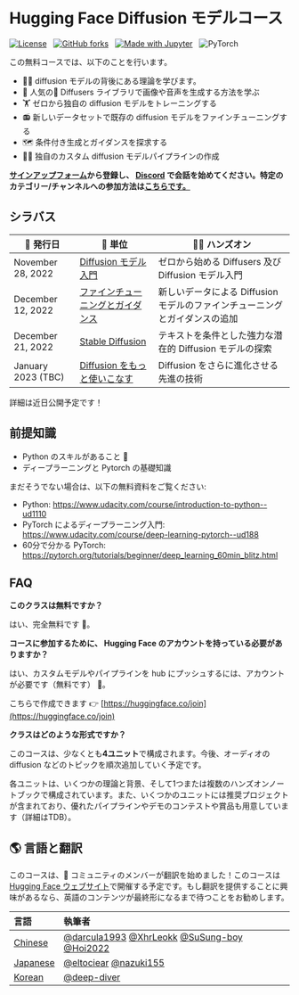 # Hugging Face Diffusion モデルコース

[![License](https://img.shields.io/static/v1?label=License&message=Apache&color=<Yellow>)](https://github.com/huggingface/diffusion-models-class/blob/main/LICENSE) &nbsp;
[![GitHub forks](https://img.shields.io/github/forks/huggingface/diffusion-models-class.svg?style=social&label=Fork&maxAge=2592000)](https://github.com/dhakalnirajan/diffusion-models-class) &nbsp;
[![Made with Jupyter](https://img.shields.io/badge/Made%20with-Jupyter-red?style=flat-square&logo=Jupyter)](https://jupyter.org/try) &nbsp;
![PyTorch](https://img.shields.io/badge/PyTorch-%23EE4C2C.svg?style=flat-square&logo=PyTorch&logoColor=white)

この無料コースでは、以下のことを行います。
- 👩‍🎓 diffusion モデルの背後にある理論を学びます。
- 🧨 人気の🤗 Diffusers ライブラリで画像や音声を生成する方法を学ぶ
- 🏋️ ゼロから独自の diffusion モデルをトレーニングする
- 📻 新しいデータセットで既存の diffusion モデルをファインチューニングする
- 🗺 条件付き生成とガイダンスを探求する
- 🧑‍🔬 独自のカスタム diffusion モデルパイプラインの作成


**[サインアップフォーム](https://huggingface.us17.list-manage.com/subscribe?u=7f57e683fa28b51bfc493d048&id=ef963b4162)**から登録し、 **[Discord](https://discord.gg/aYka4Yhff9)** で会話を始めてください。特定のカテゴリー/チャンネルへの参加方法は**[こちらです。](https://discord.com/channels/879548962464493619/1014509271255367701)**

## シラバス

| 📆 発行日  | 📘 単位           | 👩‍💻 ハンズオン |
|---------------|----------------------------------------------------------|----------------------------------------------------------------------------------------------------------|
| November 28, 2022  | [Diffusion モデル入門](https://github.com/huggingface/diffusion-models-class/tree/main/unit1)| ゼロから始める Diffusers 及び Diffusion モデル入門 |
| December 12, 2022  | [ファインチューニングとガイダンス](https://github.com/huggingface/diffusion-models-class/tree/main/unit2) | 新しいデータによる Diffusion モデルのファインチューニングとガイダンスの追加 |
| December 21, 2022  | [Stable Diffusion](https://github.com/huggingface/diffusion-models-class/tree/main/unit3) | テキストを条件とした強力な潜在的 Diffusion モデルの探索 |
| January 2023 (TBC)  | [Diffusion をもっと使いこなす](https://github.com/huggingface/diffusion-models-class/tree/main/unit4) | Diffusion をさらに進化させる先進の技術 |

詳細は近日公開予定です！


## 前提知識
- Python のスキルがあること 🐍
- ディープラーニングと Pytorch の基礎知識

まだそうでない場合は、以下の無料資料をご覧ください:
- Python: https://www.udacity.com/course/introduction-to-python--ud1110
- PyTorch によるディープラーニング入門: https://www.udacity.com/course/deep-learning-pytorch--ud188
- 60分で分かる PyTorch: https://pytorch.org/tutorials/beginner/deep_learning_60min_blitz.html

## FAQ
**このクラスは無料ですか？**

はい、完全無料です 🥳。


**コースに参加するために、 Hugging Face のアカウントを持っている必要がありますか？**

はい、カスタムモデルやパイプラインを hub にプッシュするには、アカウントが必要です（無料です） 🤗。

こちらで作成できます 👉 [https://huggingface.co/join](https://huggingface.co/join)


**クラスはどのような形式ですか？**

このコースは、少なくとも**4ユニット**で構成されます。今後、オーディオの diffusion などのトピックを順次追加していく予定です。

各ユニットは、いくつかの理論と背景、そして1つまたは複数のハンズオンノートブックで構成されています。また、いくつかのユニットには推奨プロジェクトが含まれており、優れたパイプラインやデモのコンテストや賞品も用意しています（詳細はTDB）。

## 🌎 言語と翻訳

このコースは、🤗 コミュニティのメンバーが翻訳を始めました！このコースは [Hugging Face ウェブサイト](https://huggingface.co/)で開催する予定です。もし翻訳を提供することに興味があるなら、英語のコンテンツが最終形になるまで待つことをお勧めします。

| 言語                                                                      | 執筆者 |
|:------------------------------------------------------------------------------|:-----------------------------------------------------------------------------------|
| [Chinese](https://github.com/darcula1993/diffusion-models-class-CN/blob/main/README_CN.md)     | [@darcula1993](https://github.com/darcula1993) [@XhrLeokk](https://github.com/XhrLeokk) [@SuSung-boy](https://github.com/SuSung-boy) [@Hoi2022](https://github.com/Hoi2022)|
| [Japanese](https://github.com/eltociear/diffusion-models-class-JA/blob/main/README_JA.md)     | [@eltociear](https://github.com/eltociear) [@nazuki155](https://github.com/nazuki155)|
| [Korean](https://github.com/deep-diver/diffusion-models-class/blob/main/README_KR.md)     | [@deep-diver](https://github.com/deep-diver)
